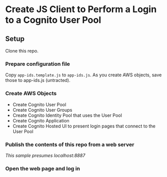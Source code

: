 # Create JS Client to Perform a Login to a Cognito User Pool

## Setup

Clone this repo.

### Prepare configuration file
Copy `app-ids.template.js` to `app-ids.js`.  As you create AWS objects, save those to app-ids.js (untracted).

### Create AWS Objects
- Create Cognito User Pool
- Create Cognito User Groups
- Create Cognito Identity Pool that uses the User Pool
- Create Cognito Application
- Create Cognito Hosted UI to present login pages that connect to the User Pool

### Publish the contents of this repo from a web server 

_This sample presumes localhost:8887_

### Open the web page and log in